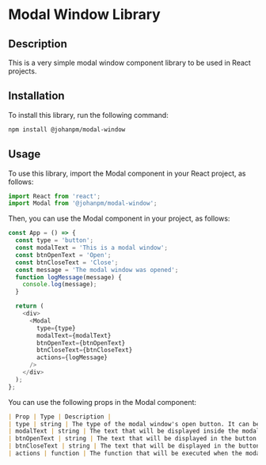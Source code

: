# Modal Window Library
## Description
This is a very simple modal window component library to be used in React projects.
## Installation
To install this library, run the following command:
```bash
npm install @johanpm/modal-window
```
## Usage
To use this library, import the Modal component in your React project, as follows:
```javascript
import React from 'react';
import Modal from '@johanpm/modal-window';
```
Then, you can use the Modal component in your project, as follows:
```javascript
const App = () => {
  const type = 'button';
  const modalText = 'This is a modal window';
  const btnOpenText = 'Open';
  const btnCloseText = 'Close';
  const message = 'The modal window was opened';
  function logMessage(message) {
    console.log(message);
  }

  return (
    <div>
      <Modal
        type={type}
        modalText={modalText}
        btnOpenText={btnOpenText}
        btnCloseText={btnCloseText}
        actions={logMessage}
      />
    </div>
  );
};
```
You can use the following props in the Modal component:
```md
| Prop | Type | Description |
| type | string | The type of the modal window's open button. It can be one of the three valid values for an html button element: 'button', 'submit' or 'reset' |
| modalText | string | The text that will be displayed inside the modal window |
| btnOpenText | string | The text that will be displayed in the button that opens the modal window |
| btnCloseText | string | The text that will be displayed in the button that closes the modal window |
| actions | function | The function that will be executed when the modal window is opened |
```

